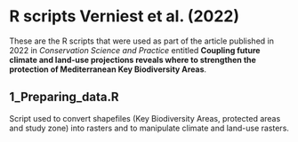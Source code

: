 # R scripts Verniest et al. (2022)

These are the R scripts that were used as part of the article published in 2022 in *Conservation Science and Practice* entitled **Coupling future climate and land‐use projections reveals where to strengthen the protection of Mediterranean Key Biodiversity Areas**.

## 1_Preparing_data.R
Script used to convert shapefiles (Key Biodiversity Areas, protected areas and study zone) into rasters and to manipulate climate and land-use rasters.
